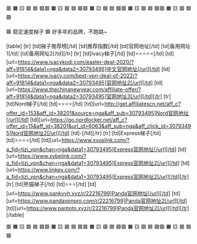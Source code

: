 🟥 🟧 🟨 🟩 🟦 🟪🟥 🟧 🟨 🟩 🟦 🟪🟥 🟧 🟨 🟩 🟦 🟪🟥 🟧 🟨 🟩 🟦 🟪🟥 🟧 🟨 🟩 🟦 🟪

🟩 稳定速度梯子
🟩 好多年的品牌，不跑路~

[table]
[tr]
[td]梯子推荐榜[/td]
[td]推荐指数[/td]
[td]官网地址[/td]
[td]备用网址1[/td]
[td]备用网址2[/td][/tr]
[tr]
[td]Ivacy梯子[/td]
[td]⭐⭐⭐⭐⭐[/td]
[td][url=https://www.ivacykodi.com/easter-deal-2020/?aff=91814&data1=nga&data2=30793495]中文官网地址[/url][/td]
[td][url=https://www.ivacy.com/best-vpn-deal-of-2022/?aff=91814&data1=nga&data2=30793495]官网地址2[/url][/td]
[td][url=https://www.thechinanewyear.com/affiliate-offer/?aff=91814&data1=nga&data2=30793495]官网地址3[/url][/td][/tr]
[tr]
[td]Nord梯子[/td]
[td]⭐⭐⭐⭐[/td]
[td][url=http://get.affiliatescn.net/aff_c?offer_id=153&aff_id=38201&source=nga&aff_sub=30793495]Nord官网地址[/url][/td]
[td][url=https://go.nordlocker.net/aff_c?offer_id=15&aff_id=38201&url_id=6063&aff_sub=nga&aff_click_id=30793495]Nord官网地址2[/url][/td]
[td]-[/td][/tr]
[tr]
[td]Express梯子[/td]
[td]⭐⭐⭐⭐[/td]
[td][url=https://www.xvuslink.com/?a_fid=tizi_vpn&chan=nga&data1=30793495]Express官网地址[/url][/td]
[td][url=https://www.xvbelink.com/?a_fid=tizi_vpn&chan=nga&data1=30793495]Express官网地址2[/url][/td]
[td][url=https://www.linkev.com/?a_fid=tizi_vpn&chan=nga&data1=30793495]Express官网地址2[/url][/td][/tr]
[tr]
[td]熊猫梯子[/td]
[td]⭐⭐⭐[/td]
[td][url=https://www.pankvyh.xyz/r/22216799]Panda官网地址[/url][/td]
[td][url=https://www.pandavpnpro.com/r/22216799]Panda官网地址2[/url][/td]
[td][url=https://www.pantoto.xyz/r/22216799]Panda官网地址2[/url][/td][/tr]
[/table]

🟥 🟧 🟨 🟩 🟦 🟪🟥 🟧 🟨 🟩 🟦 🟪🟥 🟧 🟨 🟩 🟦 🟪🟥 🟧 🟨 🟩 🟦 🟪🟥 🟧 🟨 🟩 🟦 🟪
